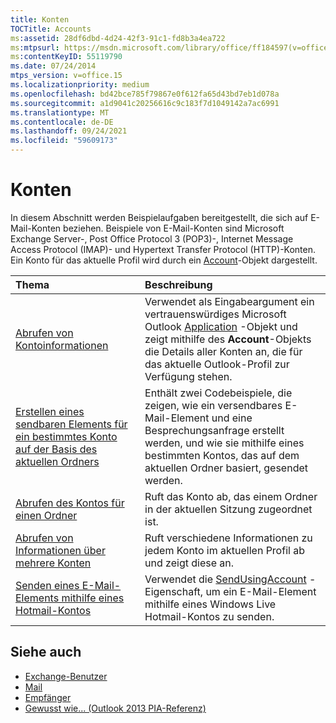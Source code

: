```yaml
---
title: Konten
TOCTitle: Accounts
ms:assetid: 28df6dbd-4d24-42f3-91c1-fd8b3a4ea722
ms:mtpsurl: https://msdn.microsoft.com/library/office/ff184597(v=office.15)
ms:contentKeyID: 55119790
ms.date: 07/24/2014
mtps_version: v=office.15
ms.localizationpriority: medium
ms.openlocfilehash: bd42bce785f79867e0f612fa65d43bd7eb1d078a
ms.sourcegitcommit: a1d9041c20256616c9c183f7d1049142a7ac6991
ms.translationtype: MT
ms.contentlocale: de-DE
ms.lasthandoff: 09/24/2021
ms.locfileid: "59609173"
---
```

# <a name="accounts"></a>Konten 

In diesem Abschnitt werden Beispielaufgaben bereitgestellt, die sich auf E-Mail-Konten beziehen. Beispiele von E-Mail-Konten sind Microsoft Exchange Server-, Post Office Protocol 3 (POP3)-, Internet Message Access Protocol (IMAP)- und Hypertext Transfer Protocol (HTTP)-Konten. Ein Konto für das aktuelle Profil wird durch ein [Account](https://docs.microsoft.com/dotnet/api/microsoft.office.interop.outlook.account?view=outlook-pia)-Objekt dargestellt.


|Thema|Beschreibung|
|:----|:----------|
|[Abrufen von Kontoinformationen](how-to-get-account-information.md) | Verwendet als Eingabeargument ein vertrauenswürdiges Microsoft Outlook [Application](https://docs.microsoft.com/dotnet/api/microsoft.office.interop.outlook.application?view=outlook-pia) -Objekt und zeigt mithilfe des **Account**-Objekts die Details aller Konten an, die für das aktuelle Outlook-Profil zur Verfügung stehen.|
|[Erstellen eines sendbaren Elements für ein bestimmtes Konto auf der Basis des aktuellen Ordners](how-to-create-a-sendable-item-for-a-specific-account-based-on-the-current-folder.md) | Enthält zwei Codebeispiele, die zeigen, wie ein versendbares E-Mail-Element und eine Besprechungsanfrage erstellt werden, und wie sie mithilfe eines bestimmten Kontos, das auf dem aktuellen Ordner basiert, gesendet werden.|
|[Abrufen des Kontos für einen Ordner](how-to-get-the-account-for-a-folder.md) | Ruft das Konto ab, das einem Ordner in der aktuellen Sitzung zugeordnet ist.|
|[Abrufen von Informationen über mehrere Konten](how-to-get-information-about-multiple-accounts.md) | Ruft verschiedene Informationen zu jedem Konto im aktuellen Profil ab und zeigt diese an.|
|[Senden eines E-Mail-Elements mithilfe eines Hotmail-Kontos](how-to-send-a-mail-item-by-using-a-hotmail-account.md) | Verwendet die [SendUsingAccount](https://docs.microsoft.com/dotnet/api/microsoft.office.interop.outlook._mailitem.sendusingaccount?view=outlook-pia) -Eigenschaft, um ein E-Mail-Element mithilfe eines Windows Live Hotmail-Kontos zu senden.|

## <a name="see-also"></a>Siehe auch

- [Exchange-Benutzer](exchange-users.md)
- [Mail](mail.md)
- [Empfänger](recipients.md)
- [Gewusst wie... (Outlook 2013 PIA-Referenz)](how-do-i-outlook-2013-pia-reference.md)


